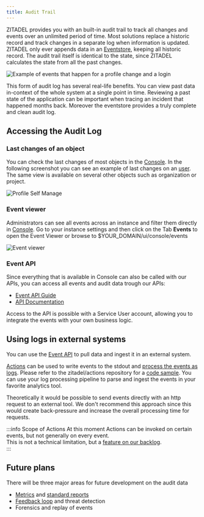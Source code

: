 ```yaml
---
title: Audit Trail
---
```


ZITADEL provides you with an built-in audit trail to track all changes and events over an unlimited period of time.
Most solutions replace a historic record and track changes in a separate log when information is updated.
ZITADEL only ever appends data in an [Eventstore](https://docs.zitadel.com/docs/concepts/eventstore), keeping all historic record.
The audit trail itself is identical to the state, since ZITADEL calculates the state from all the past changes.

![Example of events that happen for a profile change and a login](/img/concepts/audit-trail/audit-log-events.png)

This form of audit log has several real-life benefits.
You can view past data in-context of the whole system at a single point in time.
Reviewing a past state of the application can be important when tracing an incident that happened months back. Moreover the eventstore provides a truly complete and clean audit log.

## Accessing the Audit Log

### Last changes of an object

You can check the last changes of most objects in the [Console](/docs/guides/manage/console/overview).
In the following screenshot you can see an example of last changes on an [user](/docs/guides/manage/console/users).
The same view is available on several other objects such as organization or project.

![Profile Self Manage](/img/guides/console/myprofile.png)

### Event viewer

Administrators can see all events across an instance and filter them directly in [Console](/docs/guides/manage/console/overview).
Go to your instance settings and then click on the Tab **Events** to open the Event Viewer or browse to $YOUR_DOMAIN/ui/console/events  

![Event viewer](/img/concepts/audit-trail/event-viewer.png)

### Event API

Since everything that is available in Console can also be called with our APIs, you can access all events and audit data trough our APIs:

- [Event API Guide](/docs/guides/integrate/event-api)
- [API Documentation](/docs/category/apis/admin/events)

Access to the API is possible with a Service User account, allowing you to integrate the events with your own business logic.

## Using logs in external systems

You can use the [Event API](#event-api) to pull data and ingest it in an external system.

[Actions](actions.md) can be used to write events to the stdout and [process the events as logs](../../self-hosting/manage/production).
Please refer to the zitadel/actions repository for a [code sample](https://github.com/zitadel/actions/blob/main/examples/post_auth_log.js).
You can use your log processing pipeline to parse and ingest the events in your favorite analytics tool.

Theoretically it would be possible to send events directly with an http request to an external tool.
We don't recommend this approach since this would create back-pressure and increase the overall processing time for requests.

:::info Scope of Actions
At this moment Actions can be invoked on certain events, but not generally on every event.  
This is not a technical limitation, but a [feature on our backlog](https://github.com/zitadel/zitadel/issues/5101).  
:::

## Future plans

There will be three major areas for future development on the audit data

- [Metrics](https://github.com/zitadel/zitadel/issues/4458) and [standard reports](https://github.com/zitadel/zitadel/discussions/2162#discussioncomment-1153259)
- [Feedback loop](https://github.com/zitadel/zitadel/issues/5102) and threat detection
- Forensics and replay of events
